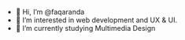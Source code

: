 - 👋 Hi, I’m @faqaranda
- 👀 I’m interested in web development and UX & UI.
- 🌱 I’m currently studying Multimedia Design

<!---
faqaranda/faqaranda is a ✨ special ✨ repository because its `README.md` (this file) appears on your GitHub profile.
You can click the Preview link to take a look at your changes.
--->
